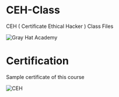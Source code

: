 # CEH-Class
CEH ( Certificate Ethical Hacker ) Class Files

![Gray Hat Academy](https://user-images.githubusercontent.com/97904377/151704967-02b9d2f1-7464-4d6f-9351-fddd990c8163.png)

# Certification
Sample certificate of this course

![CEH](https://user-images.githubusercontent.com/97904377/151704868-440b191f-2d21-460e-b187-8a62554ddc94.png)
